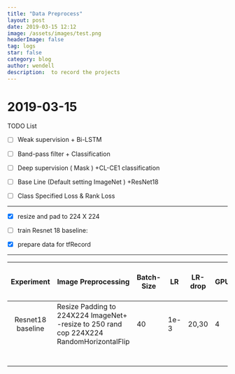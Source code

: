 ```yaml
---
title: "Data Preprocess"
layout: post
date: 2019-03-15 12:12
image: /assets/images/test.png
headerImage: false
tag: logs
star: false
category: blog
author: wendell 
description:  to record the projects
---
```


# 2019-03-15

TODO List

- [ ] Weak supervision + Bi-LSTM
- [ ] Band-pass filter + Classification
- [ ] Deep supervision ( Mask ) +CL-CE1 classification
- [ ] Base Line  (Default setting  ImageNet ) +ResNet18 
- [ ] Class Specified Loss & Rank Loss



--------------------------------------------------------------------------------------------------------------------------------------

- [x] resize and pad to 224 X 224 

- [ ]  train Resnet 18 baseline:

- [x] prepare data for tfRecord

-------------------------------------------------------------------------------------------------------------------------------------

|    Experiment     | Image Preprocessing                                          | Batch-Size | LR   | LR-drop | GPUs | 5 epochs mean F1 | 5 epochs mean accuracy | SGD optimizer                      |
| :---------------: | ------------------------------------------------------------ | ---------- | ---- | ------- | ---- | ---------------- | ---------------------- | ---------------------------------- |
| Resnet18 baseline | Resize Padding to 224X224  ImageNet+ -resize to 250 rand cop  224X224 RandomHorizontalFlip | 40         | 1e-3 | 20,30   | 4    |                  |                        | momentum 0.90    weight_decay 1e-4 |
|                   |                                                              |            |      |         |      |                  |                        |                                    |
|                   |                                                              |            |      |         |      |                  |                        |                                    |
|                   |                                                              |            |      |         |      |                  |                        |                                    |
|                   |                                                              |            |      |         |      |                  |                        |                                    |
|                   |                                                              |            |      |         |      |                  |                        |                                    |
|                   |                                                              |            |      |         |      |                  |                        |                                    |
|                   |                                                              |            |      |         |      |                  |                        |                                    |



  